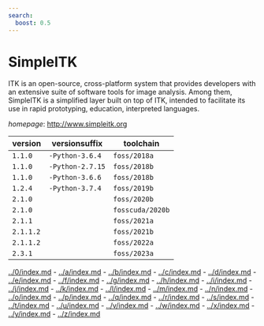 ```yaml
---
search:
  boost: 0.5
---
```

# SimpleITK

ITK is an open-source, cross-platform system that provides developers with an extensive suite of  software tools for image analysis. Among them, SimpleITK is a simplified layer built on top of ITK, intended to  facilitate its use in rapid prototyping, education, interpreted languages.

*homepage*: <http://www.simpleitk.org>

version | versionsuffix | toolchain
--------|---------------|----------
``1.1.0`` | ``-Python-3.6.4`` | ``foss/2018a``
``1.1.0`` | ``-Python-2.7.15`` | ``foss/2018b``
``1.1.0`` | ``-Python-3.6.6`` | ``foss/2018b``
``1.2.4`` | ``-Python-3.7.4`` | ``foss/2019b``
``2.1.0`` |  | ``foss/2020b``
``2.1.0`` |  | ``fosscuda/2020b``
``2.1.1`` |  | ``foss/2021a``
``2.1.1.2`` |  | ``foss/2021b``
``2.1.1.2`` |  | ``foss/2022a``
``2.3.1`` |  | ``foss/2023a``

[../0/index.md](0) - [../a/index.md](a) - [../b/index.md](b) - [../c/index.md](c) - [../d/index.md](d) - [../e/index.md](e) - [../f/index.md](f) - [../g/index.md](g) - [../h/index.md](h) - [../i/index.md](i) - [../j/index.md](j) - [../k/index.md](k) - [../l/index.md](l) - [../m/index.md](m) - [../n/index.md](n) - [../o/index.md](o) - [../p/index.md](p) - [../q/index.md](q) - [../r/index.md](r) - [../s/index.md](s) - [../t/index.md](t) - [../u/index.md](u) - [../v/index.md](v) - [../w/index.md](w) - [../x/index.md](x) - [../y/index.md](y) - [../z/index.md](z)

